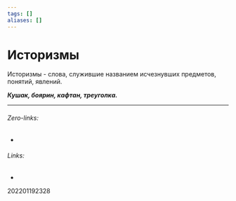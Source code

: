 ```yaml
---
tags: []
aliases: []
---
```

# Историзмы
Историзмы - слова, служившие названием исчезнувших предметов, понятий, явлений.

***Кушак, боярин, кафтан, треуголка.***
___
###### Zero-links:
-
###### Links:
-

202201192328
